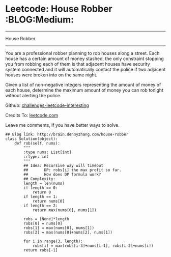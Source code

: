 # Leetcode: House Robber     :BLOG:Medium:


---

House Robber  

---

You are a professional robber planning to rob houses along a street. Each house has a certain amount of money stashed, the only constraint stopping you from robbing each of them is that adjacent houses have security system connected and it will automatically contact the police if two adjacent houses were broken into on the same night.  

Given a list of non-negative integers representing the amount of money of each house, determine the maximum amount of money you can rob tonight without alerting the police.  

Github: [challenges-leetcode-interesting](https://github.com/DennyZhang/challenges-leetcode-interesting/tree/master/house-robber)  

Credits To: [leetcode.com](https://leetcode.com/problems/house-robber/description/)  

Leave me comments, if you have better ways to solve.  

    ## Blog link: http://brain.dennyzhang.com/house-robber
    class Solution(object):
        def rob(self, nums):
            """
            :type nums: List[int]
            :rtype: int
            """
            ## Idea: Recursive way will timeout
            ##       DP: robs[i] the max profit so far.
            ##       How does DP formula work?
            ## Complexity:
            length = len(nums)
            if length == 0:
                return 0
            if length == 1:
                return nums[0]
            if length == 2:
                return max(nums[0], nums[1])
    
            robs = [None]*length
            robs[0] = nums[0]
            robs[1] = max(nums[0], nums[1])
            robs[2] = max(nums[0]+nums[2], nums[1])
    
            for i in range(3, length):
                robs[i] = max(robs[i-3]+nums[i-1], robs[i-2]+nums[i])
            return robs[-1]
